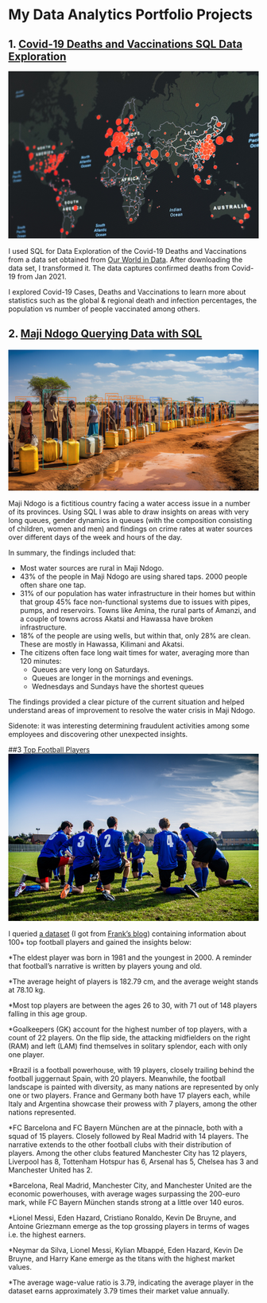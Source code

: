 # My Data Analytics Portfolio Projects

## 1. [Covid-19 Deaths and Vaccinations SQL Data Exploration](https://github.com/hazelapondi/Data-Analytics-Portfolio-Projects/blob/main/SQL/covid_deaths_and_vaccinations.sql)

![Covid-19 across the globe](https://github.com/hazelapondi/Data-Analytics-Portfolio-Projects/blob/main/img/covid.png)

I used SQL for Data Exploration of the Covid-19 Deaths and Vaccinations from a data set obtained from [Our World in Data](https://ourworldindata.org/covid-deaths "Coronavirus"). After downloading the data set, I transformed it. The data captures confirmed deaths from Covid-19 from Jan 2021. 

I explored Covid-19 Cases, Deaths and Vaccinations to learn more about statistics such as the global & regional death and infection percentages, the population vs number of people vaccinated among others.

## 2. [Maji Ndogo Querying Data with SQL](https://github.com/hazelapondi/Data-Analytics-Portfolio-Projects/blob/main/SQL/maji_ndogo.sql)

![People queueing for water in Maji Ndogo - 42 Amani Loop, Sokoto](https://github.com/hazelapondi/Data-Analytics-Portfolio-Projects/blob/main/img/maji_ndogo.PNG)

Maji Ndogo is a fictitious country facing a water access issue in a number of its provinces. Using SQL I was able to draw insights on areas with very long queues, gender dynamics in queues (with the composition consisting of children, women and men) and  findings on crime rates at water sources over different days of the week and hours of the day. 

In summary, the findings included that:

* Most water sources are rural in Maji Ndogo.
* 43% of the people in Maji Ndogo are using shared taps. 2000 people often share one tap.
* 31% of our population has water infrastructure in their homes but within that group 45% face non-functional systems due to issues with pipes, pumps, and reservoirs. Towns like Amina, the rural parts of Amanzi, and a couple of towns across Akatsi and Hawassa have broken infrastructure.
* 18% of the people are using wells, but within that, only 28% are clean. These are mostly in Hawassa, Kilimani and Akatsi.
* The citizens often face long wait times for water, averaging more than 120 minutes:
  * Queues are very long on Saturdays.
  * Queues are longer in the mornings and evenings.
  * Wednesdays and Sundays have the shortest queues
    
The findings provided a clear picture of the current situation and helped understand areas of improvement to resolve the water crisis in Maji Ndogo. 

Sidenote: it was interesting determining fraudulent activities among some employees and discovering other unexpected insights.

##3 [Top Football Players](https://github.com/hazelapondi/Data-Analytics-Portfolio-Projects/blob/main/SQL/football_players.sql)
![Group of sports players kneeling on a field](https://github.com/hazelapondi/Data-Analytics-Portfolio-Projects/blob/main/img/football_players.png)

I queried [a dataset](https://drive.google.com/file/d/1ZpBC71J-SFbA0tgJjWiNy58QA57YT1I8/view) (I got from [Frank’s blog](https://towardsdatascience.com/9-sql-core-concepts-that-helped-me-get-my-first-data-analyst-job-a582f892276f)) containing information about 100+ top football players and gained the insights below:

*The eldest player was born in 1981 and the youngest in 2000. A reminder that football’s narrative is written by players young and old.

*The average height of players is 182.79 cm, and the average weight stands at 78.10 kg.

*Most top players are between the ages 26 to 30, with 71 out of 148 players falling in this age group.

*Goalkeepers (GK) account for the highest number of top players, with a count of 22 players. On the flip side, the attacking midfielders on the right (RAM) and left (LAM) find themselves in solitary splendor, each with only one player.

*Brazil is a football powerhouse, with 19 players, closely trailing behind the football juggernaut Spain, with 20 players. Meanwhile, the football landscape is painted with diversity, as many nations are represented by only one or two players. France and Germany both have 17 players each, while Italy and Argentina showcase their prowess with 7 players, among the other nations represented.

*FC Barcelona and FC Bayern München are at the pinnacle, both with a squad of 15 players. Closely followed by Real Madrid with 14 players. The narrative extends to the other football clubs with their distribution of players. Among the other clubs featured Manchester City has 12 players, Liverpool has 8, Tottenham Hotspur has 6, Arsenal has 5, Chelsea has 3 and Manchester United has 2.

*Barcelona, Real Madrid, Manchester City, and Manchester United are the economic powerhouses, with average wages surpassing the 200-euro mark, while FC Bayern München stands strong at a little over 140 euros.

*Lionel Messi, Eden Hazard, Cristiano Ronaldo, Kevin De Bruyne, and Antoine Griezmann emerge as the top grossing players in terms of wages i.e. the highest earners.

*Neymar da Silva, Lionel Messi, Kylian Mbappé, Eden Hazard, Kevin De Bruyne, and Harry Kane emerge as the titans with the highest market values.

*The average wage-value ratio is 3.79, indicating the average player in the dataset earns approximately 3.79 times their market value annually.
